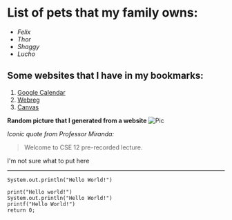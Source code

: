 # List of pets that my family owns:
* *Felix*
* *Thor*
* *Shaggy*
* *Lucho*

## Some websites that I have in my bookmarks:
1. [Google Calendar](https://calendar.google.com/calendar/u/0/r/week)
2. [Webreg](https://act.ucsd.edu/webreg2/start)
3. [Canvas](https://canvas.ucsd.edu/)

**Random picture that I generated from a website**
![Pic](https://cdn.pixabay.com/photo/2016/01/13/03/35/harold-lloyd-1137109_960_720.jpg)

*Iconic quote from Professor Miranda:*
> Welcome to CSE 12 pre-recorded lecture.

I'm not sure what to put here
***

`System.out.println("Hello World!")`

```
print("Hello world!")
System.out.println("Hello World!")
printf("Hello World!")
return 0;
```
